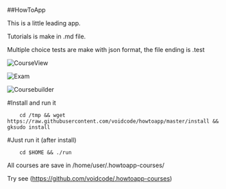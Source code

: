 ##HowToApp

This is a little leading app.

Tutorials is make in .md file. 

Multiple choice tests are make with json format, the file ending is .test

![CourseView](https://raw.githubusercontent.com/voidcode/howtoapp/master/PR/HowToApp_001.png)

![Exam](https://raw.githubusercontent.com/voidcode/howtoapp/master/PR/HowToApp_002.png)

![Coursebuilder](https://raw.githubusercontent.com/voidcode/howtoapp/master/PR/HowToApp_003.png)

#Install and run it
```
    cd /tmp && wget https://raw.githubusercontent.com/voidcode/howtoapp/master/install && gksudo install
```

#Just run it (after install)
```
    cd $HOME && ./run
```

All courses are save in /home/user/.howtoapp-courses/ 

Try see (https://github.com/voidcode/.howtoapp-courses)